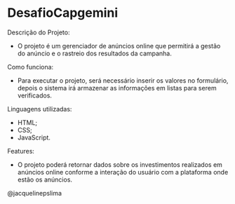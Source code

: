 # DesafioCapgemini

Descrição do Projeto:
- O projeto é um gerenciador de anúncios online que permitirá a gestão do anúncio e o rastreio dos resultados da campanha.

Como funciona:
- Para executar o projeto, será necessário inserir os valores no formulário, depois o sistema irá armazenar as informações em listas para serem verificados.

Linguagens utilizadas:
- HTML;
- CSS;
- JavaScript.

Features:
- O projeto poderá retornar dados sobre os investimentos realizados em anúncios online conforme a interação do usuário com a plataforma onde estão os anúncios.

@jacquelinepslima
